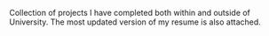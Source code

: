 Collection of projects I have completed both within and outside of University.
The most updated version of my resume is also attached.
